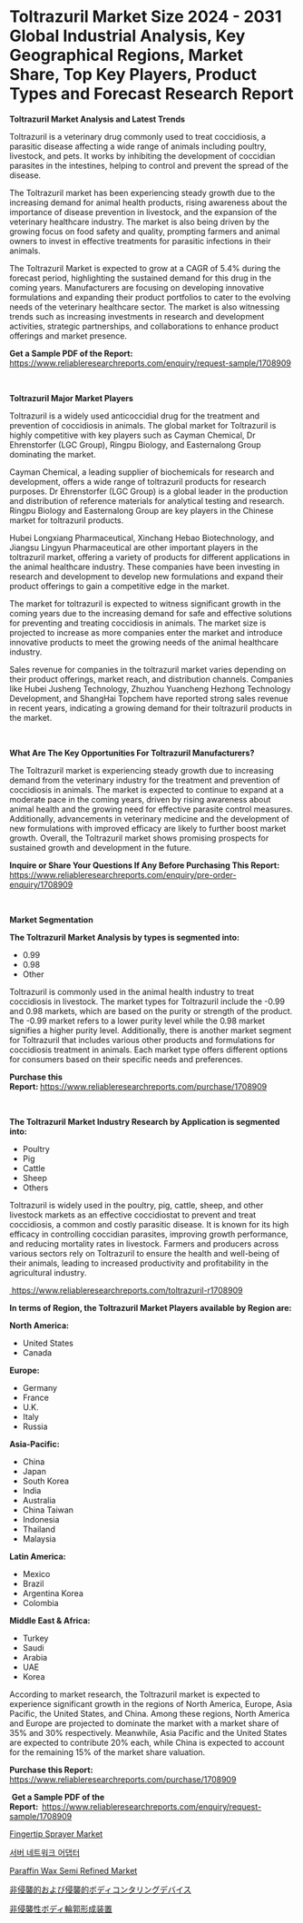 <p><h1>Toltrazuril Market Size 2024 - 2031 Global Industrial Analysis, Key Geographical Regions, Market Share, Top Key Players, Product Types and Forecast Research Report</h1></p><p><strong>Toltrazuril Market Analysis and Latest Trends</strong></p>
<p><p>Toltrazuril is a veterinary drug commonly used to treat coccidiosis, a parasitic disease affecting a wide range of animals including poultry, livestock, and pets. It works by inhibiting the development of coccidian parasites in the intestines, helping to control and prevent the spread of the disease.</p><p>The Toltrazuril market has been experiencing steady growth due to the increasing demand for animal health products, rising awareness about the importance of disease prevention in livestock, and the expansion of the veterinary healthcare industry. The market is also being driven by the growing focus on food safety and quality, prompting farmers and animal owners to invest in effective treatments for parasitic infections in their animals.</p><p>The Toltrazuril Market is expected to grow at a CAGR of 5.4% during the forecast period, highlighting the sustained demand for this drug in the coming years. Manufacturers are focusing on developing innovative formulations and expanding their product portfolios to cater to the evolving needs of the veterinary healthcare sector. The market is also witnessing trends such as increasing investments in research and development activities, strategic partnerships, and collaborations to enhance product offerings and market presence.</p></p>
<p><strong>Get a Sample PDF of the Report:&nbsp;</strong> <a href="https://www.reliableresearchreports.com/enquiry/request-sample/1708909">https://www.reliableresearchreports.com/enquiry/request-sample/1708909</a></p>
<p>&nbsp;</p>
<p><strong>Toltrazuril Major Market Players</strong></p>
<p><p>Toltrazuril is a widely used anticoccidial drug for the treatment and prevention of coccidiosis in animals. The global market for Toltrazuril is highly competitive with key players such as Cayman Chemical, Dr Ehrenstorfer (LGC Group), Ringpu Biology, and Easternalong Group dominating the market.</p><p>Cayman Chemical, a leading supplier of biochemicals for research and development, offers a wide range of toltrazuril products for research purposes. Dr Ehrenstorfer (LGC Group) is a global leader in the production and distribution of reference materials for analytical testing and research. Ringpu Biology and Easternalong Group are key players in the Chinese market for toltrazuril products.</p><p>Hubei Longxiang Pharmaceutical, Xinchang Hebao Biotechnology, and Jiangsu Lingyun Pharmaceutical are other important players in the toltrazuril market, offering a variety of products for different applications in the animal healthcare industry. These companies have been investing in research and development to develop new formulations and expand their product offerings to gain a competitive edge in the market.</p><p>The market for toltrazuril is expected to witness significant growth in the coming years due to the increasing demand for safe and effective solutions for preventing and treating coccidiosis in animals. The market size is projected to increase as more companies enter the market and introduce innovative products to meet the growing needs of the animal healthcare industry.</p><p>Sales revenue for companies in the toltrazuril market varies depending on their product offerings, market reach, and distribution channels. Companies like Hubei Jusheng Technology, Zhuzhou Yuancheng Hezhong Technology Development, and ShangHai Topchem have reported strong sales revenue in recent years, indicating a growing demand for their toltrazuril products in the market.</p></p>
<p>&nbsp;</p>
<p><strong>What Are The Key Opportunities For Toltrazuril Manufacturers?</strong></p>
<p><p>The Toltrazuril market is experiencing steady growth due to increasing demand from the veterinary industry for the treatment and prevention of coccidiosis in animals. The market is expected to continue to expand at a moderate pace in the coming years, driven by rising awareness about animal health and the growing need for effective parasite control measures. Additionally, advancements in veterinary medicine and the development of new formulations with improved efficacy are likely to further boost market growth. Overall, the Toltrazuril market shows promising prospects for sustained growth and development in the future.</p></p>
<p><strong>Inquire or Share Your Questions If Any Before Purchasing This Report:</strong> <a href="https://www.reliableresearchreports.com/enquiry/pre-order-enquiry/1708909">https://www.reliableresearchreports.com/enquiry/pre-order-enquiry/1708909</a></p>
<p>&nbsp;</p>
<p><strong>Market Segmentation</strong></p>
<p><strong>The Toltrazuril Market Analysis by types is segmented into:</strong></p>
<p><ul><li>0.99</li><li>0.98</li><li>Other</li></ul></p>
<p><p>Toltrazuril is commonly used in the animal health industry to treat coccidiosis in livestock. The market types for Toltrazuril include the -0.99 and 0.98 markets, which are based on the purity or strength of the product. The -0.99 market refers to a lower purity level while the 0.98 market signifies a higher purity level. Additionally, there is another market segment for Toltrazuril that includes various other products and formulations for coccidiosis treatment in animals. Each market type offers different options for consumers based on their specific needs and preferences.</p></p>
<p><strong>Purchase this Report:&nbsp;</strong><a href="https://www.reliableresearchreports.com/purchase/1708909">https://www.reliableresearchreports.com/purchase/1708909</a></p>
<p>&nbsp;</p>
<p><strong>The Toltrazuril Market Industry Research by Application is segmented into:</strong></p>
<p><ul><li>Poultry</li><li>Pig</li><li>Cattle</li><li>Sheep</li><li>Others</li></ul></p>
<p><p>Toltrazuril is widely used in the poultry, pig, cattle, sheep, and other livestock markets as an effective coccidiostat to prevent and treat coccidiosis, a common and costly parasitic disease. It is known for its high efficacy in controlling coccidian parasites, improving growth performance, and reducing mortality rates in livestock. Farmers and producers across various sectors rely on Toltrazuril to ensure the health and well-being of their animals, leading to increased productivity and profitability in the agricultural industry.</p></p>
<p><a href="https://www.reliableresearchreports.com/toltrazuril-r1708909">&nbsp;https://www.reliableresearchreports.com/toltrazuril-r1708909</a></p>
<p><strong>In terms of Region, the Toltrazuril Market Players available by Region are:</strong></p>
<p>
    <p> <strong> North America: </strong>
        <ul>
            <li>United States</li>
            <li>Canada</li>
        </ul>
        </p> 
    <p> <strong> Europe: </strong>
        <ul>
            <li>Germany</li>
            <li>France</li>
            <li>U.K.</li>
            <li>Italy</li>
            <li>Russia</li>
        </ul>
        </p> 
    <p> <strong> Asia-Pacific: </strong>
        <ul>
            <li>China</li>
            <li>Japan</li>
            <li>South Korea</li>
            <li>India</li>
            <li>Australia</li>
            <li>China Taiwan</li>
            <li>Indonesia</li>
            <li>Thailand</li>
            <li>Malaysia</li>
        </ul>
        </p> 
    <p> <strong> Latin America: </strong>
        <ul>
            <li>Mexico</li>
            <li>Brazil</li>
            <li>Argentina Korea</li>
            <li>Colombia</li>
        </ul>
        </p> 
    <p> <strong> Middle East & Africa: </strong>
        <ul>
            <li>Turkey</li>
            <li>Saudi</li>
            <li>Arabia</li>
            <li>UAE</li>
            <li>Korea</li>
        </ul>
    </p>
    </p>
<p><p>According to market research, the Toltrazuril market is expected to experience significant growth in the regions of North America, Europe, Asia Pacific, the United States, and China. Among these regions, North America and Europe are projected to dominate the market with a market share of 35% and 30% respectively. Meanwhile, Asia Pacific and the United States are expected to contribute 20% each, while China is expected to account for the remaining 15% of the market share valuation.</p></p>
<p><strong>Purchase this Report: </strong><a href="https://www.reliableresearchreports.com/purchase/1708909">https://www.reliableresearchreports.com/purchase/1708909</a></p>
<p>&nbsp;<strong>Get a Sample PDF of the Report:&nbsp;&nbsp;</strong><a href="https://www.reliableresearchreports.com/enquiry/request-sample/1708909">https://www.reliableresearchreports.com/enquiry/request-sample/1708909</a></p>
<p><strong></strong></p>
<p><p><a href="https://github.com/NaomieConner2023/Market-Research-Report-List-1/blob/main/fingertip-sprayer-market.md">Fingertip Sprayer Market</a></p><p><a href="https://github.com/hook46569/Market-Research-Report-List-1/blob/main/1709429123209.md">서버 네트워크 어댑터</a></p><p><a href="https://github.com/EbonyHane1955/Market-Research-Report-List-1/blob/main/paraffin-wax-semi-refined-market.md">Paraffin Wax Semi Refined Market</a></p><p><a href="https://github.com/joaejkdzgyljvo6/Market-Research-Report-List-2/blob/main/3323591125695.md">非侵襲的および侵襲的ボディコンタリングデバイス</a></p><p><a href="https://github.com/SkylarReilly36/Market-Research-Report-List-1/blob/main/2135376125694.md">非侵襲性ボディ輪郭形成装置</a></p></p>